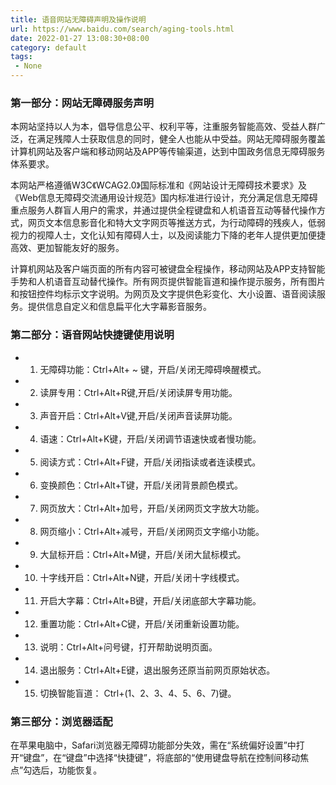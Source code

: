 ```yaml
---
title: 语音网站无障碍声明及操作说明
url: https://www.baidu.com/search/aging-tools.html
date: 2022-01-27 13:08:30+08:00
category: default
tags: 
 - None
---
```


### 第一部分：网站无障碍服务声明

本网站坚持以人为本，倡导信息公平、权利平等，注重服务智能高效、受益人群广泛，在满足残障人士获取信息的同时，健全人也能从中受益。网站无障碍服务覆盖计算机网站及客户端和移动网站及APP等传输渠道，达到中国政务信息无障碍服务体系要求。

本网站严格遵循W3C《WCAG2.0》国际标准和《网站设计无障碍技术要求》及《Web信息无障碍交流通用设计规范》国内标准进行设计，充分满足信息无障碍重点服务人群盲人用户的需求，并通过提供全程键盘和人机语音互动等替代操作方式，网页文本信息影音化和特大文字网页等推送方式，为行动障碍的残疾人，低弱视力的视障人士，文化认知有障碍人士，以及阅读能力下降的老年人提供更加便捷高效、更加智能友好的服务。

计算机网站及客户端页面的所有内容可被键盘全程操作，移动网站及APP支持智能手势和人机语音互动替代操作。所有网页提供智能盲道和操作提示服务，所有图片和按钮控件均标示文字说明。为网页及文字提供色彩变化、大小设置、语音阅读服务。提供信息自定义和信息扁平化大字幕影音服务。

### 第二部分：语音网站快捷键使用说明

*   1) 无障碍功能：Ctrl+Alt+ ~ 键，开启/关闭无障碍唤醒模式。
*   2) 读屏专用：Ctrl+Alt+R键,开启/关闭读屏专用功能。
*   3) 声音开启：Ctrl+Alt+V键,开启/关闭声音读屏功能。
*   4) 语速：Ctrl+Alt+K键，开启/关闭调节语速快或者慢功能。
*   5) 阅读方式：Ctrl+Alt+F键，开启/关闭指读或者连读模式。
*   6) 变换颜色：Ctrl+Alt+T键，开启/关闭背景颜色模式。
*   7) 网页放大：Ctrl+Alt+加号，开启/关闭网页文字放大功能。
*   8) 网页缩小：Ctrl+Alt+减号，开启/关闭网页文字缩小功能。
*   9) 大鼠标开启：Ctrl+Alt+M键，开启/关闭大鼠标模式。
*   10) 十字线开启：Ctrl+Alt+N键，开启/关闭十字线模式。
*   11) 开启大字幕：Ctrl+Alt+B键，开启/关闭底部大字幕功能。
*   12) 重置功能：Ctrl+Alt+C键，开启/关闭重新设置功能。
*   13) 说明：Ctrl+Alt+问号键，打开帮助说明页面。
*   14) 退出服务：Ctrl+Alt+E键，退出服务还原当前网页原始状态。
*   15) 切换智能盲道： Ctrl+(1、2、3、4、5、6、7)键。

### 第三部分：浏览器适配

在苹果电脑中，Safari浏览器无障碍功能部分失效，需在“系统偏好设置”中打开“键盘”，在“键盘”中选择“快捷键”，将底部的“使用键盘导航在控制间移动焦点”勾选后，功能恢复。